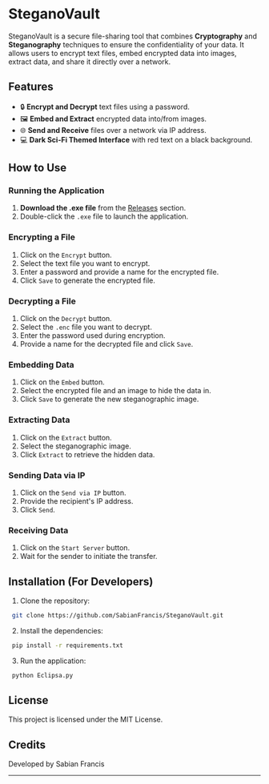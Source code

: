 # SteganoVault

SteganoVault is a secure file-sharing tool that combines **Cryptography** and **Steganography** techniques to ensure the confidentiality of your data. It allows users to encrypt text files, embed encrypted data into images, extract data, and share it directly over a network.

## Features
- 🔒 **Encrypt and Decrypt** text files using a password.
- 🖼️ **Embed and Extract** encrypted data into/from images.
- 🌐 **Send and Receive** files over a network via IP address.
- 💻 **Dark Sci-Fi Themed Interface** with red text on a black background.

## How to Use

### Running the Application
1. **Download the .exe file** from the [Releases](link-to-release) section.
2. Double-click the `.exe` file to launch the application.

### Encrypting a File
1. Click on the `Encrypt` button.
2. Select the text file you want to encrypt.
3. Enter a password and provide a name for the encrypted file.
4. Click `Save` to generate the encrypted file.

### Decrypting a File
1. Click on the `Decrypt` button.
2. Select the `.enc` file you want to decrypt.
3. Enter the password used during encryption.
4. Provide a name for the decrypted file and click `Save`.

### Embedding Data
1. Click on the `Embed` button.
2. Select the encrypted file and an image to hide the data in.
3. Click `Save` to generate the new steganographic image.

### Extracting Data
1. Click on the `Extract` button.
2. Select the steganographic image.
3. Click `Extract` to retrieve the hidden data.

### Sending Data via IP
1. Click on the `Send via IP` button.
2. Provide the recipient's IP address.
3. Click `Send`.

### Receiving Data
1. Click on the `Start Server` button.
2. Wait for the sender to initiate the transfer.

## Installation (For Developers)
1. Clone the repository:
```bash
 git clone https://github.com/SabianFrancis/SteganoVault.git
```
2. Install the dependencies:
```bash
 pip install -r requirements.txt
```
3. Run the application:
```bash
 python Eclipsa.py
```

## License
This project is licensed under the MIT License.

## Credits
Developed by Sabian Francis

---


